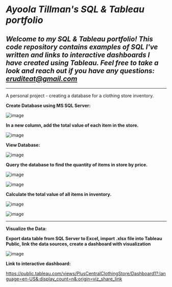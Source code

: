 # ***Ayoola Tillman's SQL & Tableau portfolio*** 

## *Welcome to my SQL & Tableau portfolio! This code repository contains examples of SQL I've written and links to interactive dashboards I have created using Tableau. Feel free to take a look and reach out if you have any questions: eruditeat@gmail.com*

___________________________

A personal project - creating a database for a clothing store inventory.

**Create Database using MS SQL Server:**

![image](https://user-images.githubusercontent.com/113871284/233525055-0846b555-03b6-48b1-acad-24f549ae307f.png)

**In a new column, add the total value of each item in the store.**

![image](https://user-images.githubusercontent.com/113871284/233519116-6169cd2c-9ab1-450e-a91e-ee8e1ea4fb20.png)

**View Database:**

![image](https://user-images.githubusercontent.com/113871284/233525469-7d0ffc11-5d8f-416e-a006-1d3bd7072a7f.png)


**Query the database to find the quantity of items in store by price.**

![image](https://user-images.githubusercontent.com/113871284/233520218-553b4e0c-4310-4a0c-ad48-8e146bba377f.png)

![image](https://user-images.githubusercontent.com/113871284/233520178-1e3a4bf3-5f0d-4949-b367-7a2f57093b07.png)

**Calculate the total value of all items in inventory.**

![image](https://user-images.githubusercontent.com/113871284/233520496-bf5ce2f5-11dc-48fc-99c4-092ae16f4511.png)

![image](https://user-images.githubusercontent.com/113871284/233520568-939f6989-4ac2-424e-8dcd-5a39b345fd90.png)


_________________________________________________________

**Visualize the Data:**

**Export data table from SQL Server to Excel, import .xlsx file into Tableau Public, link the data sources, create a dashboard with visualization**

![image](https://github.com/eruditeat/SQL-Tableau/assets/113871284/89a62013-8093-4cb7-a92e-325283cec437)

**Link to interactive dashboard:**

https://public.tableau.com/views/PlusCentralClothingStore/Dashboard1?:language=en-US&:display_count=n&:origin=viz_share_link




